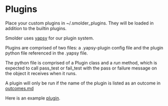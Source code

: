 Plugins
=======

Place your custom plugins in ~/.smolder_plugins.  They will be loaded in addition to the builtin plugins.

Smolder uses [yapsy](https://yapsy.readthedocs.org/en/latest/) for our plugin system.

Plugins are comprised of two files: a .yapsy-plugin config file and the plugin python file referenced in the .yapsy file.

The python file is comprised of a Plugin class and a _run_ method, which is expected to call pass_test or fail_test with the pass or failure message on the object it receives when it runs.

A plugin will only be run if the name of the plugin is listed as an outcome in [outcomes.md](outcomes)

Here is an example [plugin](../charcoal/response_redirect.py).
